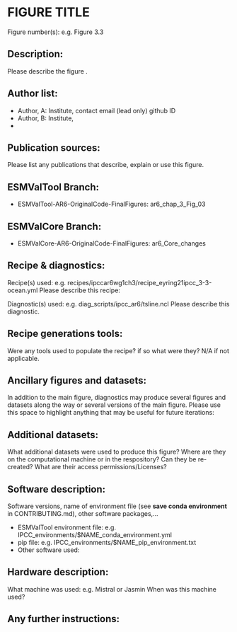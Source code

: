 
FIGURE TITLE
============

Figure number(s): e.g. Figure 3.3

Description:
------------
Please describe the figure . 

Author list:
------------
-  Author, A: Institute, contact email (lead only) github ID 
-   Author, B: Institute,
-


Publication sources:
--------------------
Please list any publications that describe, explain or use this figure. 

ESMValTool Branch:
------------------
- ESMValTool-AR6-OriginalCode-FinalFigures: ar6_chap_3_Fig_03


ESMValCore Branch:
------------------
- ESMValCore-AR6-OriginalCode-FinalFigures: ar6_Core_changes


Recipe & diagnostics:
---------------------
Recipe(s) used: e.g. recipes/ipccar6wg1ch3/recipe_eyring21ipcc_3-3-ocean.yml
Please describe this recipe:

Diagnostic(s) used: e.g. diag_scripts/ipcc_ar6/tsline.ncl
Please describe this diagnostic. 


Recipe generations tools: 
-------------------------
Were any tools used to populate the recipe? if so what were they? N/A if not applicable. 


Ancillary figures and datasets:
-------------------------------
In addition to the main figure, diagnostics may produce several figures and datasets along the way or several versions of the main figure. Please use this space to highlight anything that may be useful for future iterations:


Additional datasets:
--------------------
What additional datasets were used to produce this figure?
Where are they on the computational machine or in the respository?
Can they be re-created?
What are their access permissions/Licenses?


Software description:
---------------------
Software versions, name of environment file (see **save conda environment** in CONTRIBUTING.md), other software packages,…
- ESMValTool environment file: e.g. IPCC_environments/$NAME_conda_environment.yml
- pip file: e.g. IPCC_environments/$NAME_pip_environment.txt
- Other software used:


Hardware description:
---------------------
What machine was used:  e.g. Mistral or Jasmin
When was this machine used?


Any further instructions: 
-------------------------


